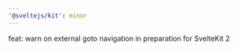 ```yaml
---
'@sveltejs/kit': minor
---
```


feat: warn on external goto navigation in preparation for SvelteKit 2
